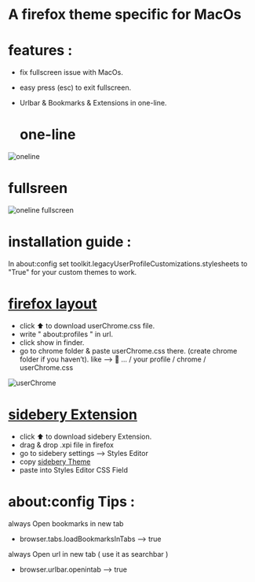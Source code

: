 # A firefox theme specific for MacOs 

 # features :
- fix fullscreen issue with MacOs.
- easy press (esc) to exit fullscreen.
- Urlbar & Bookmarks & Extensions in one-line.


  # one-line 
![oneline](https://github.com/loaykhalifa/firefox-oneline-MAC/assets/102491821/4747c564-820d-4355-a238-90914fa5ebd4)

  # fullsreen
![oneline fullscreen](https://github.com/loaykhalifa/firefox-oneline-MAC/assets/102491821/458c6706-4ddb-4441-abad-61f1a3e6bdbf)

  
# installation guide :

  In about:config set toolkit.legacyUserProfileCustomizations.stylesheets to "True" for your custom themes to work.
  
  # [firefox layout](https://github.com/loaykhalifa/firefox-oneline-MAC/blob/main/userChrome.css)
 - click ⬆️ to download userChrome.css file.
 - write " about:profiles " in url.
 - click show in finder.
 - go to chrome folder & paste userChrome.css there. (create chrome folder if you haven’t).
   like -->  📂 ... / your profile / chrome / userChrome.css

![userChrome](https://github.com/loaykhalifa/firefox-oneline-MAC/assets/102491821/408a97dc-75ed-41df-8bb9-33d94ae91cfa)

  # [sidebery Extension](https://github.com/mbnuqw/sidebery/releases/download/v5.0.0b32/sidebery-5.0.0b32.xpi)
 - click ⬆️ to download sidebery Extension.
 - drag & drop .xpi file in firefox
 - go to sidebery settings --> Styles Editor 
 - copy [sidebery Theme](https://github.com/loaykhalifa/firefox-oneline-MAC/blob/main/sidebery%20theme.css)
 - paste into Styles Editor CSS Field 
 

  # about:config Tips :
  
   always Open bookmarks in new tab 
   - browser.tabs.loadBookmarksInTabs	 --> true
  
   always Open url in new tab ( use it as searchbar ) 
   - browser.urlbar.openintab  --> true
